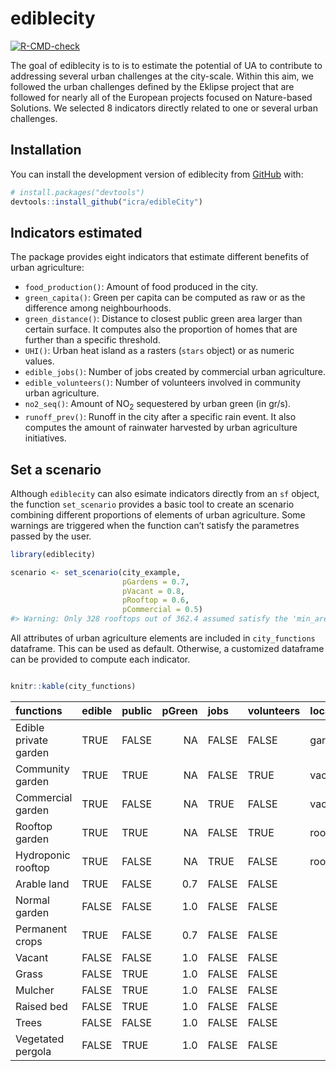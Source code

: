 
<!-- README.md is generated from README.Rmd. Please edit that file -->

# ediblecity

<!-- badges: start -->

[![R-CMD-check](https://github.com/icra/edibleCity/actions/workflows/R-CMD-check.yaml/badge.svg)](https://github.com/icra/edibleCity/actions/workflows/R-CMD-check.yaml)
<!-- badges: end -->

The goal of ediblecity is to is to estimate the potential of UA to
contribute to addressing several urban challenges at the city-scale.
Within this aim, we followed the urban challenges defined by the Eklipse
project that are followed for nearly all of the European projects
focused on Nature-based Solutions. We selected 8 indicators directly
related to one or several urban challenges.

## Installation

You can install the development version of ediblecity from
[GitHub](https://github.com/) with:

``` r
# install.packages("devtools")
devtools::install_github("icra/edibleCity")
```

## Indicators estimated

The package provides eight indicators that estimate different benefits
of urban agriculture:

-   `food_production()`: Amount of food produced in the city.
-   `green_capita()`: Green per capita can be computed as raw or as the
    difference among neighbourhoods.
-   `green_distance()`: Distance to closest public green area larger
    than certain surface. It computes also the proportion of homes that
    are further than a specific threshold.
-   `UHI()`: Urban heat island as a rasters (`stars` object) or as
    numeric values.
-   `edible_jobs()`: Number of jobs created by commercial urban
    agriculture.
-   `edible_volunteers()`: Number of volunteers involved in community
    urban agriculture.
-   `no2_seq()`: Amount of NO<sub>2</sub> sequestered by urban green (in
    gr/s).
-   `runoff_prev()`: Runoff in the city after a specific rain event. It
    also computes the amount of rainwater harvested by urban agriculture
    initiatives.

## Set a scenario

Although `ediblecity` can also esimate indicators directly from an `sf`
object, the function `set_scenario` provides a basic tool to create an
scenario combining different proportions of elements of urban
agriculture. Some warnings are triggered when the function can’t satisfy
the parametres passed by the user.

``` r
library(ediblecity)

scenario <- set_scenario(city_example,
                         pGardens = 0.7,
                         pVacant = 0.8,
                         pRooftop = 0.6,
                         pCommercial = 0.5)
#> Warning: Only 328 rooftops out of 362.4 assumed satisfy the 'min_area_rooftop'
```

All attributes of urban agriculture elements are included in
`city_functions` dataframe. This can be used as default. Otherwise, a
customized dataframe can be provided to compute each indicator.

``` r

knitr::kable(city_functions)
```

| functions             | edible | public | pGreen | jobs  | volunteers | location | no2_seq1 | no2_seq2 | food1 | food2 | CN1 | CN2 | water_storage1 | water_storage2 | water_storage | X   | X.1 | X.2 |
|:----------------------|:-------|:-------|-------:|:------|:-----------|:---------|---------:|---------:|------:|------:|----:|----:|---------------:|---------------:|:--------------|:----|----:|----:|
| Edible private garden | TRUE   | FALSE  |     NA | FALSE | FALSE      | garden   |     0.07 |     0.09 |   0.2 |   6.6 |  85 |  88 |              0 |             10 | TRUE          | NA  |  67 |  81 |
| Community garden      | TRUE   | TRUE   |     NA | FALSE | TRUE       | vacant   |     0.07 |     0.09 |   0.2 |   2.2 |  85 |  88 |              0 |             10 | TRUE          | NA  |  67 |  81 |
| Commercial garden     | TRUE   | FALSE  |     NA | TRUE  | FALSE      | vacant   |     0.07 |     0.09 |   4.0 |   6.6 |  85 |  85 |              0 |             10 | TRUE          | NA  |  67 |  78 |
| Rooftop garden        | TRUE   | TRUE   |     NA | FALSE | TRUE       | rooftop  |     0.07 |     0.07 |   0.2 |   2.2 |  67 |  88 |              0 |             10 | TRUE          | NA  |  67 |  81 |
| Hydroponic rooftop    | TRUE   | FALSE  |     NA | TRUE  | FALSE      | rooftop  |     0.07 |     0.07 |   9.0 |  19.0 |  98 |  98 |              0 |             10 | TRUE          | NA  |  98 |  98 |
| Arable land           | TRUE   | FALSE  |    0.7 | FALSE | FALSE      |          |     0.00 |     0.07 |   4.0 |   6.6 |  85 |  88 |              0 |              0 | FALSE         | NA  |  67 |  81 |
| Normal garden         | FALSE  | FALSE  |    1.0 | FALSE | FALSE      |          |     0.07 |     0.07 |    NA |    NA |  74 |  86 |              0 |             10 | TRUE          | NA  |  39 |  89 |
| Permanent crops       | TRUE   | FALSE  |    0.7 | FALSE | FALSE      |          |     0.09 |     0.09 |   4.0 |   6.6 |  65 |  77 |              0 |              0 | FALSE         | NA  |  48 |  67 |
| Vacant                | FALSE  | FALSE  |    1.0 | FALSE | FALSE      |          |     0.07 |     0.09 |    NA |    NA |  74 |  87 |              0 |              0 | FALSE         | NA  |  62 |  80 |
| Grass                 | FALSE  | TRUE   |    1.0 | FALSE | FALSE      |          |     0.07 |     0.07 |    NA |    NA |  74 |  86 |              0 |              0 | FALSE         | NA  |  39 |  79 |
| Mulcher               | FALSE  | TRUE   |    1.0 | FALSE | FALSE      |          |     0.00 |     0.00 |    NA |    NA |  88 |  88 |              0 |              0 | FALSE         | NA  |  88 |  88 |
| Raised bed            | FALSE  | TRUE   |    1.0 | FALSE | FALSE      |          |     0.07 |     0.07 |    NA |    NA |  67 |  88 |              0 |              0 | FALSE         | NA  |  67 |  81 |
| Trees                 | FALSE  | FALSE  |    1.0 | FALSE | FALSE      |          |     0.11 |     0.11 |    NA |    NA |  70 |  77 |              0 |              0 | FALSE         | NA  |  30 |  77 |
| Vegetated pergola     | FALSE  | TRUE   |    1.0 | FALSE | FALSE      |          |     0.07 |     0.07 |    NA |    NA |  98 |  98 |              0 |              0 | FALSE         | NA  |  98 |  98 |
